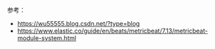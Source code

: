 参考：
- https://wu55555.blog.csdn.net/?type=blog
- https://www.elastic.co/guide/en/beats/metricbeat/7.13/metricbeat-module-system.html

